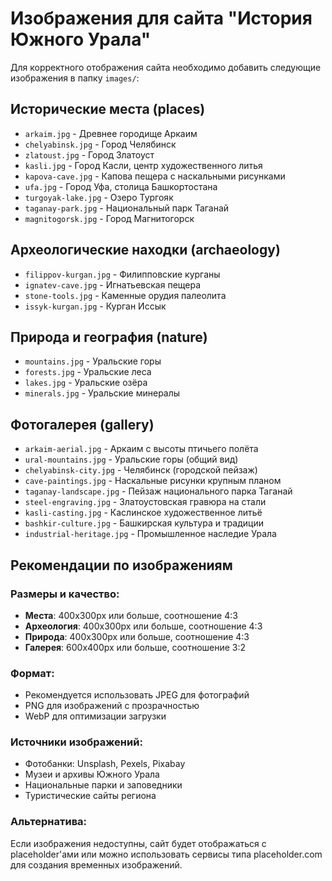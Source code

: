 # Изображения для сайта "История Южного Урала"

Для корректного отображения сайта необходимо добавить следующие изображения в папку `images/`:

## Исторические места (places)
- `arkaim.jpg` - Древнее городище Аркаим
- `chelyabinsk.jpg` - Город Челябинск
- `zlatoust.jpg` - Город Златоуст
- `kasli.jpg` - Город Касли, центр художественного литья
- `kapova-cave.jpg` - Капова пещера с наскальными рисунками
- `ufa.jpg` - Город Уфа, столица Башкортостана
- `turgoyak-lake.jpg` - Озеро Тургояк
- `taganay-park.jpg` - Национальный парк Таганай
- `magnitogorsk.jpg` - Город Магнитогорск

## Археологические находки (archaeology)
- `filippov-kurgan.jpg` - Филипповские курганы
- `ignatev-cave.jpg` - Игнатьевская пещера
- `stone-tools.jpg` - Каменные орудия палеолита
- `issyk-kurgan.jpg` - Курган Иссык

## Природа и география (nature)
- `mountains.jpg` - Уральские горы
- `forests.jpg` - Уральские леса
- `lakes.jpg` - Уральские озёра
- `minerals.jpg` - Уральские минералы

## Фотогалерея (gallery)
- `arkaim-aerial.jpg` - Аркаим с высоты птичьего полёта
- `ural-mountains.jpg` - Уральские горы (общий вид)
- `chelyabinsk-city.jpg` - Челябинск (городской пейзаж)
- `cave-paintings.jpg` - Наскальные рисунки крупным планом
- `taganay-landscape.jpg` - Пейзаж национального парка Таганай
- `steel-engraving.jpg` - Златоустовская гравюра на стали
- `kasli-casting.jpg` - Каслинское художественное литьё
- `bashkir-culture.jpg` - Башкирская культура и традиции
- `industrial-heritage.jpg` - Промышленное наследие Урала

## Рекомендации по изображениям

### Размеры и качество:
- **Места**: 400x300px или больше, соотношение 4:3
- **Археология**: 400x300px или больше, соотношение 4:3
- **Природа**: 400x300px или больше, соотношение 4:3
- **Галерея**: 600x400px или больше, соотношение 3:2

### Формат:
- Рекомендуется использовать JPEG для фотографий
- PNG для изображений с прозрачностью
- WebP для оптимизации загрузки

### Источники изображений:
- Фотобанки: Unsplash, Pexels, Pixabay
- Музеи и архивы Южного Урала
- Национальные парки и заповедники
- Туристические сайты региона

### Альтернатива:
Если изображения недоступны, сайт будет отображаться с placeholder'ами или можно использовать сервисы типа placeholder.com для создания временных изображений.

